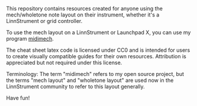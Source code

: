 This repository contains resources created for anyone using the mech/wholetone
note layout on their instrument, whether it's a LinnStrument or grid controller.

To use the mech layout on a LinnStrument or Launchpad X, you can use my program
[midimech](https://github.com/flipcoder/midimech).

The cheat sheet latex code is licensed under CC0 and is intended for users to create
visually compatible guides for their own resources.  Attribution is appreciated
but not required under this license.

Terminology: The term "midimech" refers to my open source project, but the terms
"mech layout" and "wholetone layout" are used now in the LinnStrument community
to refer to this layout generally.

Have fun!
